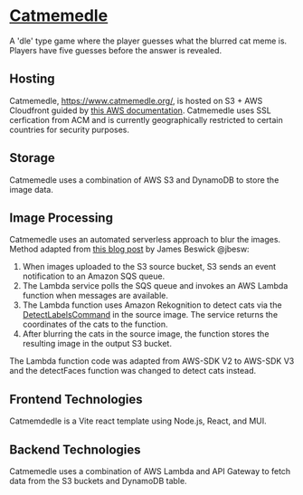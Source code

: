 # <ins> [Catmemedle](https://www.catmemedle.org) </ins>

A 'dle' type game where the player guesses what the blurred cat meme is. Players have five guesses before the answer is revealed.

## Hosting

Catmemedle, https://www.catmemedle.org/, is hosted on S3 + AWS Cloudfront guided by [this AWS documentation](https://docs.aws.amazon.com/Route53/latest/DeveloperGuide/getting-started-cloudfront-overview.html). Catmemedle uses SSL cerfication from ACM and is currently geographically restricted to certain countries for security purposes.

## Storage

Catmemedle uses a combination of AWS S3 and DynamoDB to store the image data.

## Image Processing

Catmemedle uses an automated serverless approach to blur the images. Method adapted from [this blog post](https://aws.amazon.com/blogs/compute/creating-a-serverless-face-blurring-service-for-photos-in-amazon-s3/) by James Beswick @jbesw:

1. When images uploaded to the S3 source bucket, S3 sends an event notification to an Amazon SQS queue.
2. The Lambda service polls the SQS queue and invokes an AWS Lambda function when messages are available.
3. The Lambda function uses Amazon Rekognition to detect cats via the [DetectLabelsCommand](https://docs.aws.amazon.com/AWSJavaScriptSDK/v3/latest/client/rekognition/command/DetectLabelsCommand/) in the source image. The service returns the coordinates of the cats to the function.
4. After blurring the cats in the source image, the function stores the resulting image in the output S3 bucket.

The Lambda function code was adapted from AWS-SDK V2 to AWS-SDK V3 and the detectFaces function was changed to detect cats instead.

## Frontend Technologies

Catmemdedle is a Vite react template using Node.js, React, and MUI.

## Backend Technologies

Catmemedle uses a combination of AWS Lambda and API Gateway to fetch data from the S3 buckets and DynamoDB table.  
